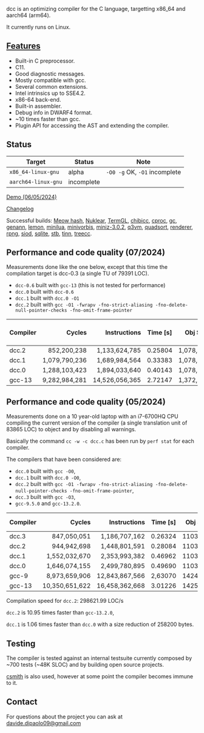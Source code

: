 dcc is an optimizing compiler for the C language, targetting x86_64 and aarch64 (arm64).

It currently runs on Linux.


## [Features](https://github.com/dipa09/dcc/blob/main/status.md)
- Built-in C preprocessor.
- C11.
- Good diagnostic messages.
- Mostly compatible with gcc.
- Several common extensions.
- Intel intrinsics up to SSE4.2.
- x86-64 back-end.
- Built-in assembler.
- Debug info in DWARF4 format.
- ~10 times faster than gcc.
- Plugin API for accessing the AST and extending the compiler.


## Status
| Target              | Status     | Note                          |
|---------------------|------------|-------------------------------|
| `x86_64-linux-gnu`  | alpha      | `-O0 -g` OK, `-O1` incomplete |
| `aarch64-linux-gnu` | incomplete |                               |

[Demo (06/05/2024)](https://www.youtube.com/watch?v=TPWxtAFwiks)

[Changelog](https://github.com/dipa09/dcc/blob/main/CHANGELOG.md)


Successful builds:
[Meow hash](https://github.com/cmuratori/meow_hash),
[Nuklear](https://github.com/Immediate-Mode-UI/Nuklear),
[TermGL](https://github.com/wojciech-graj/TermGL),
[chibicc](https://github.com/rui314/chibicc),
[cproc](https://sr.ht/~mcf/cproc),
[gc](https://github.com/mkirchner/gc),
[genann](https://github.com/codeplea/genann),
[lemon](https://compiler-dept.github.io/lemon),
[minilua](https://github.com/edubart/minilua),
[minivorbis](https://github.com/edubart/minivorbis),
[miniz-3.0.2](https://github.com/richgel999/miniz),
[q3vm](https://github.com/jnz/q3vm),
[quadsort](https://github.com/scandum/quadsort),
[renderer](https://github.com/zauonlok/renderer),
[rpng](https://github.com/raysan5/rpng),
[siod](https://github.com/deriito/siod-v3.0),
[sqlite](https://github.com/sqlite/sqlite),
[stb](https://github.com/nothings/stb/),
[tinn](https://github.com/glouw/tinn),
[treecc](https://github.com/rweather/treecc).


## Performance and code quality (07/2024)
Measurements done like the one below, except that this time the compilation
target is dcc-0.3 (a single TU of 79391 LOC).

- `dcc-0.6` built with `gcc-13` (this is not tested for performance)
- `dcc.0` built with `dcc-0.6`
- `dcc.1` built with `dcc.0 -O1`
- `dcc.2` built with `gcc -O1 -fwrapv -fno-strict-aliasing -fno-delete-null-pointer-checks -fno-omit-frame-pointer`

| Compiler |        Cycles |   Instructions | Time [s] |  Obj Size | Comp. Size | Comp. Speed [LOC/s] |
|----------|--------------:|---------------:|----------|----------:|-----------:|--------------------:|
| dcc.2    |   852,200,238 |  1,133,624,785 | 0.25804  | 1,078,796 |    765,360 |          307,717.05 |
| dcc.1    | 1,079,790,236 |  1,689,984,564 | 0.33383  | 1,078,796 |    859,560 |          237,697.60 |
| dcc.0    | 1,288,103,423 |  1,894,033,640 | 0.40143  | 1,078,796 |    932,336 |          197,770.47 |
| gcc-13   | 9,282,984,281 | 14,526,056,365 | 2.72147  | 1,372,336 |  1,018,768 |           29,172.10 |


## Performance and code quality (05/2024)
Measurements done on a 10 year-old laptop with an i7-6700HQ CPU compiling the
current version of the compiler (a single translation unit of 83865 LOC) to
object and by disabling all warnings.

Basically the command `cc -w -c dcc.c` has been run by `perf stat` for each compiler.

The compilers that have been considered are:
- `dcc.0` built with `gcc -O0`,
- `dcc.1` built with `dcc.0 -O0`,
- `dcc.2` built with `gcc -O1 -fwrapv -fno-strict-aliasing -fno-delete-null-pointer-checks -fno-omit-frame-pointer`,
- `dcc.3` built with `gcc -O3`,
- `gcc-9.5.0` and `gcc-13.2.0`.

| Compiler |         Cycles |   Instructions | Time [s] | Obj Size | Comp. Size |
|----------|---------------:|---------------:|----------|---------:|-----------:|
| dcc.3    |    847,050,051 |  1,186,707,162 | 0.26324  |  1103536 |    1076664 |
| dcc.2    |    944,942,698 |  1,448,801,591 | 0.28084  |  1103536 |     796408 |
| dcc.1    |  1,552,032,670 |  2,353,993,382 | 0.46962  |  1103536 |     896896 |
| dcc.0    |  1,646,074,155 |  2,499,780,895 | 0.49690  |  1103536 |    1155096 |
| gcc-9    |  8,973,659,906 | 12,843,867,566 | 2,63070  |  1424976 |            |
| gcc-13   | 10,350,651,622 | 16,458,362,668 | 3.01226  |  1425296 |            |

Compilation speed for `dcc.2`: 298621.99 LOC/s

`dcc.2` is 10.95 times faster than `gcc-13.2.0`,

`dcc.1` is 1.06 times faster than `dcc.0` with a size reduction of 258200 bytes.


## Testing
The compiler is tested against an internal testsuite currently composed by ~700 tests (~48K SLOC) and
by building open source projects.

[csmith](https://github.com/csmith-project/csmith) is also used, however at some point the compiler becomes immune to it.


## Contact
For questions about the project you can ask at davide.dipaolo09@gmail.com
